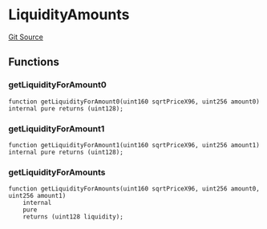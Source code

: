 # LiquidityAmounts
[Git Source](https://github.com/MarginalProtocol/v1-periphery/blob/1d4c6a63a24ea055be056199b2cac6431f68ec06/contracts/libraries/LiquidityAmounts.sol)


## Functions
### getLiquidityForAmount0


```solidity
function getLiquidityForAmount0(uint160 sqrtPriceX96, uint256 amount0) internal pure returns (uint128);
```

### getLiquidityForAmount1


```solidity
function getLiquidityForAmount1(uint160 sqrtPriceX96, uint256 amount1) internal pure returns (uint128);
```

### getLiquidityForAmounts


```solidity
function getLiquidityForAmounts(uint160 sqrtPriceX96, uint256 amount0, uint256 amount1)
    internal
    pure
    returns (uint128 liquidity);
```

